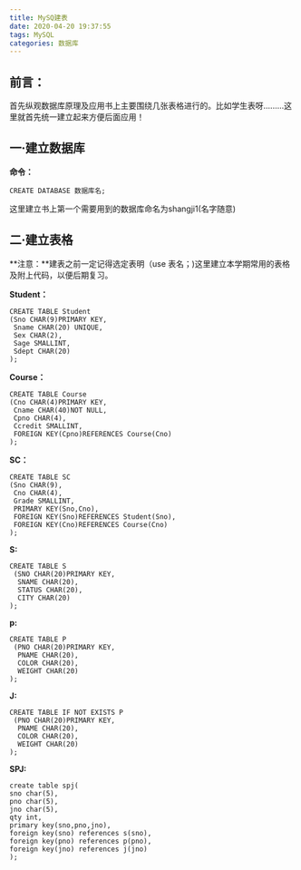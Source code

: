 ```yaml
---
title: MySQ建表
date: 2020-04-20 19:37:55
tags: MySQL
categories: 数据库
---
```

## 前言：

首先纵观数据库原理及应用书上主要围绕几张表格进行的。比如学生表呀.........这里就首先统一建立起来方便后面应用！

## 一·建立数据库

**命令：**

```MySQL
CREATE DATABASE 数据库名;
```

这里建立书上第一个需要用到的数据库命名为shangji1(名字随意)

## 二·建立表格

**注意：**建表之前一定记得选定表明（use 表名；)这里建立本学期常用的表格及附上代码，以便后期复习。

**Student：**

```MySQL
CREATE TABLE Student
(Sno CHAR(9)PRIMARY KEY,
 Sname CHAR(20) UNIQUE,
 Sex CHAR(2),
 Sage SMALLINT,
 Sdept CHAR(20)
);
```

**Course：**

```MySQL
CREATE TABLE Course
(Cno CHAR(4)PRIMARY KEY,
 Cname CHAR(40)NOT NULL,
 Cpno CHAR(4),
 Ccredit SMALLINT,
 FOREIGN KEY(Cpno)REFERENCES Course(Cno)
);
```

**SC：**

```MySQL
CREATE TABLE SC 
(Sno CHAR(9),
 Cno CHAR(4),
 Grade SMALLINT,
 PRIMARY KEY(Sno,Cno),
 FOREIGN KEY(Sno)REFERENCES Student(Sno),
 FOREIGN KEY(Cno)REFERENCES Course(Cno)
);
```

**S:**

```mysql
CREATE TABLE S
 (SNO CHAR(20)PRIMARY KEY,
  SNAME CHAR(20),
  STATUS CHAR(20),
  CITY CHAR(20)
);
```

**p:**

```mysql
CREATE TABLE P
 (PNO CHAR(20)PRIMARY KEY,
  PNAME CHAR(20),
  COLOR CHAR(20),
  WEIGHT CHAR(20)
);
```

**J:**

```mysql
CREATE TABLE IF NOT EXISTS P
 (PNO CHAR(20)PRIMARY KEY,
  PNAME CHAR(20),
  COLOR CHAR(20),
  WEIGHT CHAR(20)
);
```

**SPJ:**

```mysql
create table spj(
sno char(5),
pno char(5),
jno char(5),
qty int,
primary key(sno,pno,jno),
foreign key(sno) references s(sno),
foreign key(pno) references p(pno),
foreign key(jno) references j(jno)
);

```

